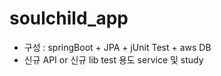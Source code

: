 # soulchild_app
  - 구성 : springBoot + JPA + jUnit Test + aws DB
  - 신규 API or 신규 lib test 용도 service  및 study
